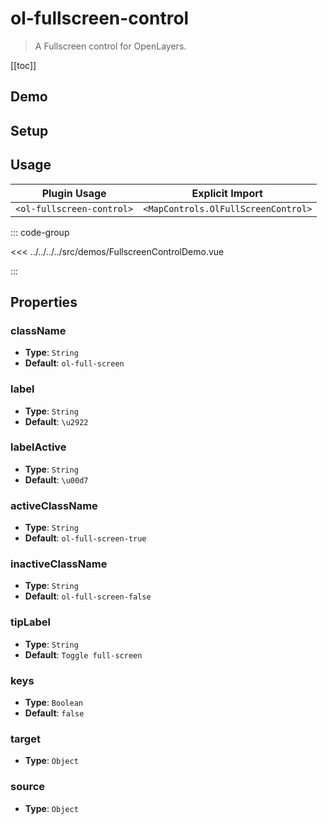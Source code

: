 # ol-fullscreen-control

> A Fullscreen control for OpenLayers.

[[toc]]

## Demo

<script setup>
import FullscreenControlDemo from "@demos/FullscreenControlDemo.vue"
</script>
<ClientOnly>
<FullscreenControlDemo />
</ClientOnly>

## Setup

<!--@include: ../../mapcontrols.plugin.md-->

## Usage

| Plugin Usage              |           Explicit Import           |
|---------------------------|:-----------------------------------:|
| `<ol-fullscreen-control>` | `<MapControls.OlFullScreenControl>` |

::: code-group

<<< ../../../../src/demos/FullscreenControlDemo.vue

:::

## Properties

### className

- **Type**: `String`
- **Default**: `ol-full-screen`

### label

- **Type**: `String`
- **Default**: `\u2922`

### labelActive

- **Type**: `String`
- **Default**: `\u00d7`

### activeClassName

- **Type**: `String`
- **Default**: `ol-full-screen-true`

### inactiveClassName

- **Type**: `String`
- **Default**: `ol-full-screen-false`

### tipLabel

- **Type**: `String`
- **Default**: `Toggle full-screen`

### keys

- **Type**: `Boolean`
- **Default**: `false`

### target

- **Type**: `Object`

### source

- **Type**: `Object`
